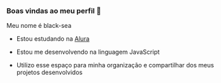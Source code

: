### Boas vindas ao meu perfil 💙

Meu nome é black-sea

- Estou estudando na [Alura](https://www.alura.com.br)

- Estou me desenvolvendo na linguagem JavaScript

- Utilizo esse espaço para minha organização e compartilhar dos meus projetos desenvolvidos
